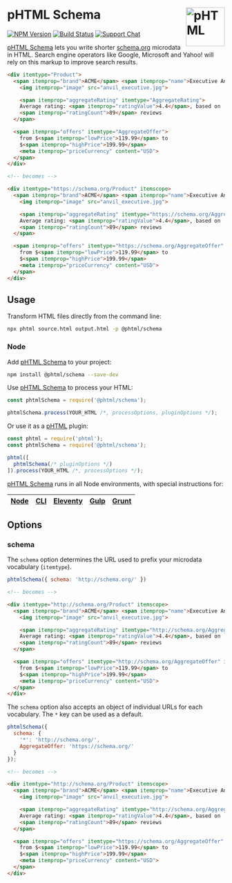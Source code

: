 # pHTML Schema [<img src="https://phtml.io/logo.svg" alt="pHTML" width="90" height="90" align="right">][phtml]

[![NPM Version][npm-img]][npm-url]
[![Build Status][cli-img]][cli-url]
[![Support Chat][git-img]][git-url]

[pHTML Schema] lets you write shorter [schema.org] microdata in HTML. Search
engine operators like Google, Microsoft and Yahoo! will rely on this
markup to improve search results.

```html
<div itemtype="Product">
  <span itemprop="brand">ACME</span> <span itemprop="name">Executive Anvil</span>
    <img itemprop="image" src="anvil_executive.jpg">

    <span itemprop="aggregateRating" itemtype="AggregateRating">
    Average rating: <span itemprop="ratingValue">4.4</span>, based on
    <span itemprop="ratingCount">89</span> reviews
  </span>

  <span itemprop="offers" itemtype="AggregateOffer">
    from $<span itemprop="lowPrice">119.99</span> to
    $<span itemprop="highPrice">199.99</span>
    <meta itemprop="priceCurrency" content="USD">
  </span>
</div>

<!-- becomes -->

<div itemtype="https://schema.org/Product" itemscope>
  <span itemprop="brand">ACME</span> <span itemprop="name">Executive Anvil</span>
    <img itemprop="image" src="anvil_executive.jpg">

    <span itemprop="aggregateRating" itemtype="https://schema.org/AggregateRating" itemscope>
    Average rating: <span itemprop="ratingValue">4.4</span>, based on
    <span itemprop="ratingCount">89</span> reviews
  </span>

  <span itemprop="offers" itemtype="https://schema.org/AggregateOffer" itemscope>
    from $<span itemprop="lowPrice">119.99</span> to
    $<span itemprop="highPrice">199.99</span>
    <meta itemprop="priceCurrency" content="USD">
  </span>
</div>
```

## Usage

Transform HTML files directly from the command line:

```bash
npx phtml source.html output.html -p @phtml/schema
```

### Node

Add [pHTML Schema] to your project:

```bash
npm install @phtml/schema --save-dev
```

Use [pHTML Schema] to process your HTML:

```js
const phtmlSchema = require('@phtml/schema');

phtmlSchema.process(YOUR_HTML /*, processOptions, pluginOptions */);
```

Or use it as a [pHTML] plugin:

```js
const phtml = require('phtml');
const phtmlSchema = require('@phtml/schema');

phtml([
  phtmlSchema(/* pluginOptions */)
]).process(YOUR_HTML /*, processOptions */);
```

[pHTML Schema] runs in all Node environments, with special instructions for:

| [Node](INSTALL.md#node) | [CLI](INSTALL.md#phtml-cli) | [Eleventy](INSTALL.md#eleventy) | [Gulp](INSTALL.md#gulp) | [Grunt](INSTALL.md#grunt) |
| --- | --- | --- | --- | --- |

## Options

### schema

The `schema` option determines the URL used to prefix your microdata vocabulary
(`itemtype`).

```jsx
phtmlSchema({ schema: 'http://schema.org/' })
```

```html
<!-- becomes -->

<div itemtype="http://schema.org/Product" itemscope>
  <span itemprop="brand">ACME</span> <span itemprop="name">Executive Anvil</span>
    <img itemprop="image" src="anvil_executive.jpg">

    <span itemprop="aggregateRating" itemtype="http://schema.org/AggregateRating" itemscope>
    Average rating: <span itemprop="ratingValue">4.4</span>, based on
    <span itemprop="ratingCount">89</span> reviews
  </span>

  <span itemprop="offers" itemtype="http://schema.org/AggregateOffer" itemscope>
    from $<span itemprop="lowPrice">119.99</span> to
    $<span itemprop="highPrice">199.99</span>
    <meta itemprop="priceCurrency" content="USD">
  </span>
</div>
```

The `schema` option also accepts an object of individual URLs for each
vocabulary. The `*` key can be used as a default.

```js
phtmlSchema({
  schema: {
    '*': 'http://schema.org/',
    AggregateOffer: 'https://schema.org/'
  }
});
```

```html
<!-- becomes -->

<div itemtype="http://schema.org/Product" itemscope>
  <span itemprop="brand">ACME</span> <span itemprop="name">Executive Anvil</span>
    <img itemprop="image" src="anvil_executive.jpg">

    <span itemprop="aggregateRating" itemtype="http://schema.org/AggregateRating" itemscope>
    Average rating: <span itemprop="ratingValue">4.4</span>, based on
    <span itemprop="ratingCount">89</span> reviews
  </span>

  <span itemprop="offers" itemtype="https://schema.org/AggregateOffer" itemscope>
    from $<span itemprop="lowPrice">119.99</span> to
    $<span itemprop="highPrice">199.99</span>
    <meta itemprop="priceCurrency" content="USD">
  </span>
</div>
```

[cli-img]: https://img.shields.io/travis/phtmlorg/phtml-schema.svg
[cli-url]: https://travis-ci.org/phtmlorg/phtml-schema
[git-img]: https://img.shields.io/badge/support-chat-blue.svg
[git-url]: https://gitter.im/phtmlorg/phtml
[npm-img]: https://img.shields.io/npm/v/@phtml/schema.svg
[npm-url]: https://www.npmjs.com/package/@phtml/schema

[pHTML]: https://github.com/phtmlorg/phtml
[pHTML Schema]: https://github.com/phtmlorg/phtml-schema
[schema.org]: https://schema.org/
